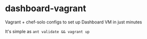 # dashboard-vagrant

Vagrant + chef-solo configs to set up Dashboard VM in just minutes

It's simple as `ant validate && vagrant up`
